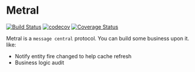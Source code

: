 # Metral

[![Build Status](https://travis-ci.org/aiyanbo/metral.svg?branch=master)](https://travis-ci.org/aiyanbo/metral)
[![codecov](https://codecov.io/gh/aiyanbo/metral/branch/master/graph/badge.svg)](https://codecov.io/gh/aiyanbo/metral)
[![Coverage Status](https://coveralls.io/repos/github/aiyanbo/metral/badge.svg?branch=master)](https://coveralls.io/github/aiyanbo/metral?branch=master)


Metral is a `message central` protocol. You can build some business upon it. like:

- Notify entity fire changed to help cache refresh
- Business logic audit 
